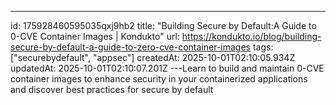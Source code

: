 ---
id: 175928460595035qxj9hb2
title: "Building Secure by Default:A Guide to 0-CVE Container Images | Kondukto"
url: https://kondukto.io/blog/building-secure-by-default-a-guide-to-zero-cve-container-images
tags: ["securebydefault", "appsec"]
createdAt: 2025-10-01T02:10:05.934Z
updatedAt: 2025-10-01T02:10:07.201Z
---Learn to build and maintain 0-CVE container images to enhance security in your containerized applications and discover best practices for secure by default
